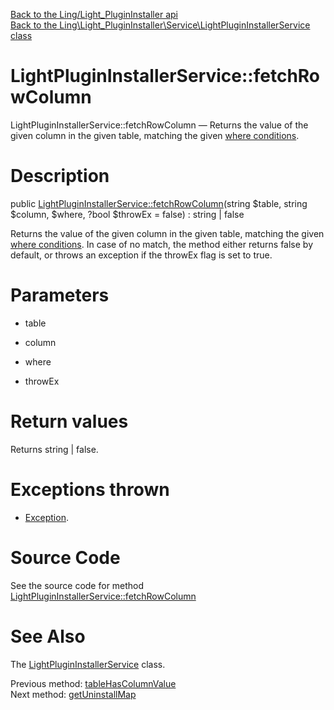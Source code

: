 [Back to the Ling/Light_PluginInstaller api](https://github.com/lingtalfi/Light_PluginInstaller/blob/master/doc/api/Ling/Light_PluginInstaller.md)<br>
[Back to the Ling\Light_PluginInstaller\Service\LightPluginInstallerService class](https://github.com/lingtalfi/Light_PluginInstaller/blob/master/doc/api/Ling/Light_PluginInstaller/Service/LightPluginInstallerService.md)


LightPluginInstallerService::fetchRowColumn
================



LightPluginInstallerService::fetchRowColumn — Returns the value of the given column in the given table, matching the given [where conditions](https://github.com/lingtalfi/SimplePdoWrapper#the-where-conditions).




Description
================


public [LightPluginInstallerService::fetchRowColumn](https://github.com/lingtalfi/Light_PluginInstaller/blob/master/doc/api/Ling/Light_PluginInstaller/Service/LightPluginInstallerService/fetchRowColumn.md)(string $table, string $column, $where, ?bool $throwEx = false) : string | false




Returns the value of the given column in the given table, matching the given [where conditions](https://github.com/lingtalfi/SimplePdoWrapper#the-where-conditions).
In case of no match, the method either returns false by default, or throws an exception if the throwEx flag is
set to true.




Parameters
================


- table

    

- column

    

- where

    

- throwEx

    


Return values
================

Returns string | false.


Exceptions thrown
================

- [Exception](http://php.net/manual/en/class.exception.php).&nbsp;







Source Code
===========
See the source code for method [LightPluginInstallerService::fetchRowColumn](https://github.com/lingtalfi/Light_PluginInstaller/blob/master/Service/LightPluginInstallerService.php#L490-L510)


See Also
================

The [LightPluginInstallerService](https://github.com/lingtalfi/Light_PluginInstaller/blob/master/doc/api/Ling/Light_PluginInstaller/Service/LightPluginInstallerService.md) class.

Previous method: [tableHasColumnValue](https://github.com/lingtalfi/Light_PluginInstaller/blob/master/doc/api/Ling/Light_PluginInstaller/Service/LightPluginInstallerService/tableHasColumnValue.md)<br>Next method: [getUninstallMap](https://github.com/lingtalfi/Light_PluginInstaller/blob/master/doc/api/Ling/Light_PluginInstaller/Service/LightPluginInstallerService/getUninstallMap.md)<br>

